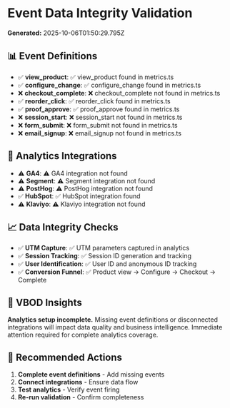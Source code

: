 # Event Data Integrity Validation

**Generated:** 2025-10-06T01:50:29.795Z

## 📊 Event Definitions

- ✅ **view_product**: ✅ view_product found in metrics.ts
- ✅ **configure_change**: ✅ configure_change found in metrics.ts
- ❌ **checkout_complete**: ❌ checkout_complete not found in metrics.ts
- ✅ **reorder_click**: ✅ reorder_click found in metrics.ts
- ✅ **proof_approve**: ✅ proof_approve found in metrics.ts
- ❌ **session_start**: ❌ session_start not found in metrics.ts
- ❌ **form_submit**: ❌ form_submit not found in metrics.ts
- ❌ **email_signup**: ❌ email_signup not found in metrics.ts

## 🔗 Analytics Integrations

- ⚠️ **GA4**: ⚠️  GA4 integration not found
- ⚠️ **Segment**: ⚠️  Segment integration not found
- ⚠️ **PostHog**: ⚠️  PostHog integration not found
- ✅ **HubSpot**: ✅ HubSpot integration found
- ⚠️ **Klaviyo**: ⚠️  Klaviyo integration not found

## 📈 Data Integrity Checks

- ✅ **UTM Capture**: ✅ UTM parameters captured in analytics
- ✅ **Session Tracking**: ✅ Session ID generation and tracking
- ✅ **User Identification**: ✅ User ID and anonymous ID tracking
- ✅ **Conversion Funnel**: ✅ Product view → Configure → Checkout → Complete

## 🧠 VBOD Insights

**Analytics setup incomplete.** Missing event definitions or disconnected integrations will impact data quality and business intelligence. Immediate attention required for complete analytics coverage.

## 🔧 Recommended Actions

1. **Complete event definitions** - Add missing events
2. **Connect integrations** - Ensure data flow
3. **Test analytics** - Verify event firing
4. **Re-run validation** - Confirm completeness


